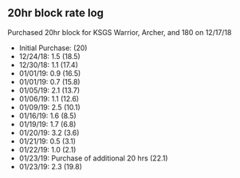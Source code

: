 ## 20hr block rate log

Purchased 20hr block for KSGS Warrior, Archer, and 180 on 12/17/18

* Initial Purchase: (20)
* 12/24/18: 1.5 (18.5)
* 12/30/18: 1.1 (17.4)
* 01/01/19: 0.9 (16.5)
* 01/01/19: 0.7 (15.8)
* 01/05/19: 2.1 (13.7)
* 01/06/19: 1.1 (12.6)
* 01/09/19: 2.5 (10.1)
* 01/16/19: 1.6  (8.5)
* 01/19/19: 1.7  (6.8)
* 01/20/19: 3.2  (3.6)
* 01/21/19: 0.5  (3.1)
* 01/22/19: 1.0  (2.1)
* 01/23/19: Purchase of additional 20 hrs (22.1)
* 01/23/19: 2.3 (19.8)
